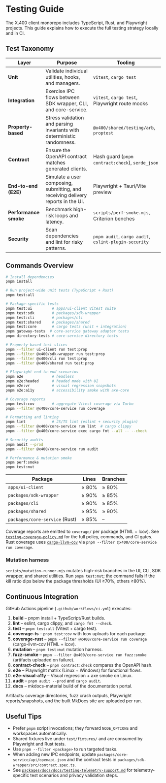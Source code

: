 # Testing Guide

The X.400 client monorepo includes TypeScript, Rust, and Playwright projects. This guide explains how to execute the full testing strategy locally and in CI.

## Test Taxonomy

| Layer                 | Purpose                                                                          | Tooling                                               |
| --------------------- | -------------------------------------------------------------------------------- | ----------------------------------------------------- |
| **Unit**              | Validate individual utilities, hooks, and managers.                              | `vitest`, `cargo test`                                |
| **Integration**       | Exercise IPC flows between SDK wrapper, CLI, and core-service.                   | `vitest`, `cargo test`, Playwright route mocks        |
| **Property-based**    | Stress validation and parsing invariants with deterministic randomness.          | `@x400/shared/testing/arb`, `proptest`                |
| **Contract**          | Ensure the OpenAPI contract matches generated clients.                           | Hash guard (`pnpm contract:check`), `serde_json`      |
| **End-to-end (E2E)**  | Simulate a user composing, submitting, and receiving delivery reports in the UI. | Playwright + Tauri/Vite preview                       |
| **Performance smoke** | Benchmark high-risk loops and latency.                                           | `scripts/perf-smoke.mjs`, Criterion benches           |
| **Security**          | Scan dependencies and lint for risky patterns.                                   | `pnpm audit`, `cargo audit`, `eslint-plugin-security` |

## Commands Overview

```bash
# Install dependencies
pnpm install

# Run project-wide unit tests (TypeScript + Rust)
pnpm test:all

# Package-specific tests
pnpm test:ui         # apps/ui-client Vitest suite
pnpm test:sdk        # packages/sdk-wrapper
pnpm test:cli        # packages/cli
pnpm test:shared     # packages/shared
pnpm test:core       # cargo tests (unit + integration)
pnpm gateway-tests  # core-service gateway adapter tests
pnpm directory-tests # core-service directory tests

# Property-based test slices
pnpm --filter ui-client run test:prop
pnpm --filter @x400/sdk-wrapper run test:prop
pnpm --filter @x400/cli run test:prop
pnpm --filter @x400/shared run test:prop

# Playwright end-to-end scenarios
pnpm e2e             # headless
pnpm e2e:headed      # headed mode with UI
pnpm e2e:vr          # visual regression snapshots
pnpm e2e:a11y        # accessibility smoke with axe-core

# Coverage reports
pnpm test:cov        # aggregate Vitest coverage via Turbo
pnpm --filter @x400/core-service run coverage

# Formatting and linting
pnpm lint            # JS/TS lint (eslint + security plugin)
pnpm --filter @x400/core-service run lint  # cargo clippy
pnpm --filter @x400/core-service exec cargo fmt --all -- --check

# Security audits
pnpm audit --prod
pnpm --filter @x400/core-service run audit

# Performance & mutation smoke
pnpm perf:smoke
pnpm test:mut
```

| Package                        | Lines | Branches |
| ------------------------------ | ----- | -------- |
| `apps/ui-client`               | ≥ 80% | ≥ 80%    |
| `packages/sdk-wrapper`         | ≥ 90% | ≥ 85%    |
| `packages/cli`                 | ≥ 90% | ≥ 85%    |
| `packages/shared`              | ≥ 95% | ≥ 90%    |
| `packages/core-service` (Rust) | ≥ 85% | –        |

Coverage reports are emitted to `coverage/` per package (HTML + lcov). See [`testing-coverage-policy.md`](packages/docs/docs/testing-coverage-policy.md) for the full policy, commands, and CI gates. Rust coverage uses [`cargo-llvm-cov`](https://github.com/taiki-e/cargo-llvm-cov) via `pnpm --filter @x400/core-service run coverage`.

### Mutation harness

`scripts/mutation-runner.mjs` mutates high-risk branches in the UI, CLI, SDK wrapper, and shared utilities. Run `pnpm test:mut`; the command fails if the kill ratio dips below the package thresholds (UI ≥70%, others ≥80%).

## Continuous Integration

GitHub Actions pipeline (`.github/workflows/ci.yml`) executes:

1. **build** – pnpm install + TypeScript/Rust builds.
2. **lint** – eslint, cargo clippy, and `cargo fmt --check`.
3. **test** – `pnpm test:all` (Vitest + cargo test).
4. **coverage-ts** – `pnpm test:cov` with lcov uploads for each package.
5. **coverage-rust** – `pnpm --filter @x400/core-service run coverage` (cargo-llvm-cov HTML + lcov).
6. **mutation** – `pnpm test:mut` mutation harness.
7. **fuzz-smoke** – `pnpm --filter @x400/core-service run fuzz:smoke` (artifacts uploaded on failure).
8. **contract-check** – `pnpm contract:check` compares the OpenAPI hash.
9. **e2e** – Playwright matrix (Linux + Windows) for functional flows.
10. **e2e-visual-a11y** – Visual regression + axe smoke on Linux.
11. **audit** – `pnpm audit --prod` and `cargo audit`.
12. **docs** – mkdocs-material build of the documentation portal.

Artifacts: coverage directories, fuzz crash outputs, Playwright reports/snapshots, and the built MkDocs site are uploaded per run.

## Useful Tips

- Prefer `pnpm` script invocations; they forward `NODE_OPTIONS` and workspaces automatically.
- Shared fixtures live under `test/fixtures/` and are consumed by Playwright and Rust tests.
- Use `pnpm --filter <package>` to run targeted tasks.
- When adding new IPC endpoints, update `packages/core-service/api/openapi.json` and the contract tests in `packages/sdk-wrapper/src/contract.spec.ts`.
- See [`packages/docs/docs/testing-telemetry-support.md`](packages/docs/docs/testing-telemetry-support.md) for telemetry-specific test scenarios and privacy validation steps.
